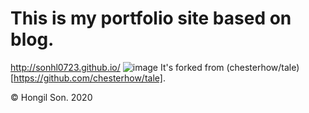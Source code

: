 # This is my portfolio site based on blog.
http://sonhl0723.github.io/
![image](http://sonhl0723.github.io/img/my-picture.jpg)
It's forked from (chesterhow/tale)[https://github.com/chesterhow/tale].

© Hongil Son. 2020
